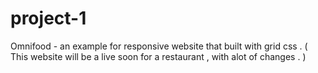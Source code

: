 # project-1

Omnifood - an example for responsive website that built with grid css .
( This website will be a live soon for a restaurant , with alot of changes . ) 
